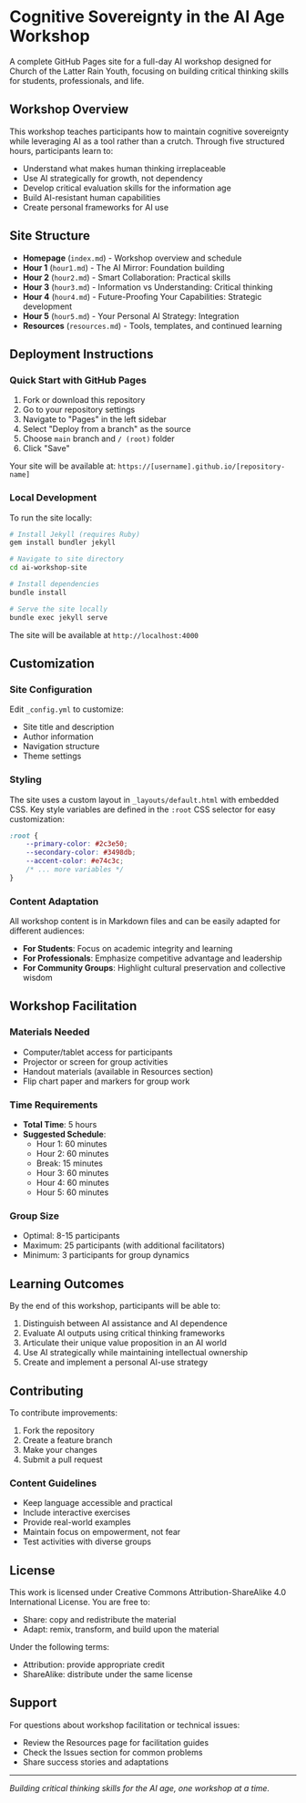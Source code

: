 # Cognitive Sovereignty in the AI Age Workshop

A complete GitHub Pages site for a full-day AI workshop designed for Church of the Latter Rain Youth, focusing on building critical thinking skills for students, professionals, and life.

## Workshop Overview

This workshop teaches participants how to maintain cognitive sovereignty while leveraging AI as a tool rather than a crutch. Through five structured hours, participants learn to:

- Understand what makes human thinking irreplaceable
- Use AI strategically for growth, not dependency
- Develop critical evaluation skills for the information age
- Build AI-resistant human capabilities
- Create personal frameworks for AI use

## Site Structure

- **Homepage** (`index.md`) - Workshop overview and schedule
- **Hour 1** (`hour1.md`) - The AI Mirror: Foundation building
- **Hour 2** (`hour2.md`) - Smart Collaboration: Practical skills
- **Hour 3** (`hour3.md`) - Information vs Understanding: Critical thinking
- **Hour 4** (`hour4.md`) - Future-Proofing Your Capabilities: Strategic development
- **Hour 5** (`hour5.md`) - Your Personal AI Strategy: Integration
- **Resources** (`resources.md`) - Tools, templates, and continued learning

## Deployment Instructions

### Quick Start with GitHub Pages

1. Fork or download this repository
2. Go to your repository settings
3. Navigate to "Pages" in the left sidebar
4. Select "Deploy from a branch" as the source
5. Choose `main` branch and `/ (root)` folder
6. Click "Save"

Your site will be available at: `https://[username].github.io/[repository-name]`

### Local Development

To run the site locally:

```bash
# Install Jekyll (requires Ruby)
gem install bundler jekyll

# Navigate to site directory
cd ai-workshop-site

# Install dependencies
bundle install

# Serve the site locally
bundle exec jekyll serve
```

The site will be available at `http://localhost:4000`

## Customization

### Site Configuration

Edit `_config.yml` to customize:
- Site title and description
- Author information
- Navigation structure
- Theme settings

### Styling

The site uses a custom layout in `_layouts/default.html` with embedded CSS. Key style variables are defined in the `:root` CSS selector for easy customization:

```css
:root {
    --primary-color: #2c3e50;
    --secondary-color: #3498db;
    --accent-color: #e74c3c;
    /* ... more variables */
}
```

### Content Adaptation

All workshop content is in Markdown files and can be easily adapted for different audiences:

- **For Students**: Focus on academic integrity and learning
- **For Professionals**: Emphasize competitive advantage and leadership
- **For Community Groups**: Highlight cultural preservation and collective wisdom

## Workshop Facilitation

### Materials Needed

- Computer/tablet access for participants
- Projector or screen for group activities
- Handout materials (available in Resources section)
- Flip chart paper and markers for group work

### Time Requirements

- **Total Time**: 5 hours
- **Suggested Schedule**: 
  - Hour 1: 60 minutes
  - Hour 2: 60 minutes
  - Break: 15 minutes
  - Hour 3: 60 minutes
  - Hour 4: 60 minutes
  - Hour 5: 60 minutes

### Group Size

- Optimal: 8-15 participants
- Maximum: 25 participants (with additional facilitators)
- Minimum: 3 participants for group dynamics

## Learning Outcomes

By the end of this workshop, participants will be able to:

1. Distinguish between AI assistance and AI dependence
2. Evaluate AI outputs using critical thinking frameworks
3. Articulate their unique value proposition in an AI world
4. Use AI strategically while maintaining intellectual ownership
5. Create and implement a personal AI-use strategy

## Contributing

To contribute improvements:

1. Fork the repository
2. Create a feature branch
3. Make your changes
4. Submit a pull request

### Content Guidelines

- Keep language accessible and practical
- Include interactive exercises
- Provide real-world examples
- Maintain focus on empowerment, not fear
- Test activities with diverse groups

## License

This work is licensed under Creative Commons Attribution-ShareAlike 4.0 International License. You are free to:

- Share: copy and redistribute the material
- Adapt: remix, transform, and build upon the material

Under the following terms:
- Attribution: provide appropriate credit
- ShareAlike: distribute under the same license

## Support

For questions about workshop facilitation or technical issues:

- Review the Resources page for facilitation guides
- Check the Issues section for common problems
- Share success stories and adaptations

---

*Building critical thinking skills for the AI age, one workshop at a time.*